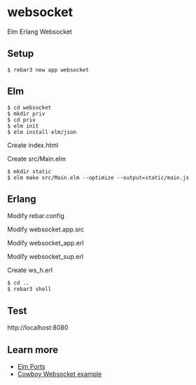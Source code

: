 # websocket
Elm Erlang Websocket

## Setup

```
$ rebar3 new app websocket
```

## Elm

```
$ cd websocket
$ mkdir priv
$ cd priv
$ elm init
$ elm install elm/json
```

Create index.html

Create src/Main.elm

```
$ mkdir static
$ elm make src/Main.elm --optimize --output=static/main.js
```

## Erlang

Modify rebar.config

Modify websocket.app.src

Modify websocket_app.erl

Modify websocket_sup.erl

Create ws_h.erl

```
$ cd ..
$ rebar3 shell
```

## Test

http://localhost:8080

## Learn more

* [Elm Ports](https://guide.elm-lang.org/interop/ports.html)
* [Cowboy Websocket example](https://github.com/ninenines/cowboy/tree/master/examples/websocket)
